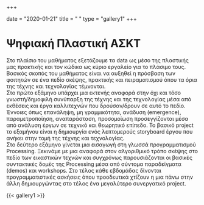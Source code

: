 +++

date = "2020-01-21"
title = " "
type = "gallery1"
+++

# Ψηφιακή Πλαστική ΑΣΚΤ

Στο πλαίσιο του μαθήματος εξετάζουμε τα data ως μέσο της πλαστικής μας πρακτικής και τον κώδικα ως κύριο εργαλείο για το πλάσιμο τους. Βασικός σκοπός του μαθήματος είναι να  αυξηθεί η πρόσβαση των φοιτητών σε ένα πεδίο σκέψης, πρακτικής και πειραματισμού όπου τα όρια της  τέχνης και τεχνολογίας τέμνονται.  
Στο πρώτο εξάμηνο υπάρχει μια εκτενής αναφορά στην όχι και τόσο γνωστή/δημοφιλή συνύπαρξη της τέχνης και της τεχνολογίας μέσα από εκθέσεις και έργα καλλιτεχνών που δρούσαν/δρουν σε αυτό το πεδίο. Έννοιες όπως επανάληψη, μη γραμμικότητα, ανάδυση (emergence), παραμετροποίηση, αναπαράσταση, προσομοίωση προσεγγίζονται μέσα από ανάλυση έργων σε  τεχνικό και θεωρητικό επίπεδο. Το βασικό project το εξαμήνου είναι η δημιουργία ενός λεπτομερούς storyboard έργου που ανήκει στην τομή της τέχνης και τεχνολογίας.  
Στο δεύτερο εξάμηνο γίνεται μια εισαγωγή στη γλωσσά προγραμματισμού Processing. Ξεκινάμε με μια αναφορά στον αλγοριθμικό τρόπο σκέψης στο πεδίο των εικαστικών τεχνών και συγχρόνως  παρουσιάζονται οι βασικές συντακτικές δομές της Processing μέσα από σύντομα παραδείγματα (demos) και workshops. Στο τέλος κάθε εβδομάδας δίνονται προγραμματιστικές ασκήσεις όπου προοδευτικά χτίζουν η μια πάνω στην άλλη δημιουργώντας στο τέλος ένα μεγαλύτερο συνεργατικό project.

<!-- {{< embed-pdf url="./teaching/project.pdf" hidePaginator="true" hideLoader="true"  >}} -->

{{< gallery1 >}}  

<!-- The [Grand Canyon](https://en.wikipedia.org/w/index.php?title=Grand_Canyon&oldid=952699432)  -->

